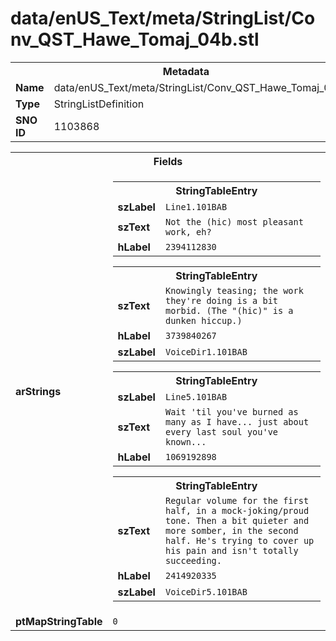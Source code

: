 <h1>data/enUS_Text/meta/StringList/Conv_QST_Hawe_Tomaj_04b.stl</h1><table><tr><th colspan="100%">Metadata</th></tr><tr><td><b>Name</b></td><td>data/enUS_Text/meta/StringList/Conv_QST_Hawe_Tomaj_04b.stl</td></tr><tr><td><b>Type</b></td><td>StringListDefinition</td></tr><tr><td><b>SNO ID</b></td><td>1103868</td></tr></table>

<table><tr><th colspan="100%">Fields</th></tr><tr><td><b>arStrings</b></td><td><table><tr><th colspan="100%">StringTableEntry</th></tr><tr><td><b>szLabel</b></td><td><code>Line1.101BAB</code></td></tr><tr><td><b>szText</b></td><td><code>Not the (hic) most pleasant work, eh?</code></td></tr><tr><td><b>hLabel</b></td><td><code>2394112830</code></td></tr></table>


<table><tr><th colspan="100%">StringTableEntry</th></tr><tr><td><b>szText</b></td><td><code>Knowingly teasing; the work they're doing is a bit morbid. (The "(hic)" is a dunken hiccup.)</code></td></tr><tr><td><b>hLabel</b></td><td><code>3739840267</code></td></tr><tr><td><b>szLabel</b></td><td><code>VoiceDir1.101BAB</code></td></tr></table>


<table><tr><th colspan="100%">StringTableEntry</th></tr><tr><td><b>szLabel</b></td><td><code>Line5.101BAB</code></td></tr><tr><td><b>szText</b></td><td><code>Wait 'til you've burned as many as I have... just about every last soul you've known...</code></td></tr><tr><td><b>hLabel</b></td><td><code>1069192898</code></td></tr></table>


<table><tr><th colspan="100%">StringTableEntry</th></tr><tr><td><b>szText</b></td><td><code>Regular volume for the first half, in a mock-joking/proud tone. Then a bit quieter and more somber, in the second half. He's trying to cover up his pain and isn't totally succeeding.</code></td></tr><tr><td><b>hLabel</b></td><td><code>2414920335</code></td></tr><tr><td><b>szLabel</b></td><td><code>VoiceDir5.101BAB</code></td></tr></table>


</td></tr><tr><td><b>ptMapStringTable</b></td><td><code>0</code></td></tr></table>

